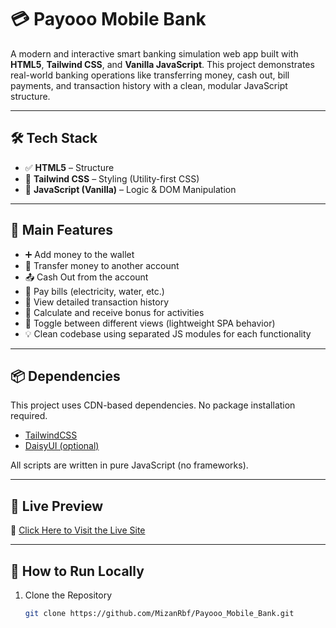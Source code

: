 
# 💳 Payooo Mobile Bank

A modern and interactive smart banking simulation web app built with **HTML5**, **Tailwind CSS**, and **Vanilla JavaScript**. This project demonstrates real-world banking operations like transferring money, cash out, bill payments, and transaction history with a clean, modular JavaScript structure.

---

## 🛠️ Tech Stack

- ✅ **HTML5** – Structure
- 🎨 **Tailwind CSS** – Styling (Utility-first CSS)
- 🧠 **JavaScript (Vanilla)** – Logic & DOM Manipulation

---

## 🔑 Main Features

- ➕ Add money to the wallet
- 🔄 Transfer money to another account
- 📤 Cash Out from the account
- 🧾 Pay bills (electricity, water, etc.)
- 📜 View detailed transaction history
- 🎁 Calculate and receive bonus for activities
- 🔄 Toggle between different views (lightweight SPA behavior)
- 💡 Clean codebase using separated JS modules for each functionality

---

## 📦 Dependencies

This project uses CDN-based dependencies. No package installation required.

- [TailwindCSS](https://tailwindcss.com/)
- [DaisyUI (optional)](https://daisyui.com/)

All scripts are written in pure JavaScript (no frameworks).

---

## 🔗 Live Preview

🚀 [Click Here to Visit the Live Site](https://mizanrbf.github.io/Payooo_Mobile_Bank/)  

---

## 🧪 How to Run Locally

1. Clone the Repository
   ```bash
   git clone https://github.com/MizanRbf/Payooo_Mobile_Bank.git
   
